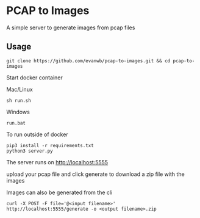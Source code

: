 # PCAP to Images
A simple server to generate images from pcap files

## Usage

```
git clone https://github.com/evanwb/pcap-to-images.git && cd pcap-to-images
```

Start docker container

Mac/Linux
```
sh run.sh
```

Windows
```
run.bat
```
To run outside of docker
  
```
pip3 install -r requirements.txt
python3 server.py
```

The server runs on [http://localhost:5555](http://localhost:5555)

upload your pcap file and click generate to download a zip file with the images

Images can also be generated from the cli

```
curl -X POST -F file='@<input filename>'  http://localhost:5555/generate -o <output filename>.zip
```
